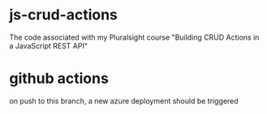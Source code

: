 # js-crud-actions
The code associated with my Pluralsight course "Building CRUD Actions in a JavaScript REST API"

# github actions
on push to this branch, a new azure deployment should be triggered
